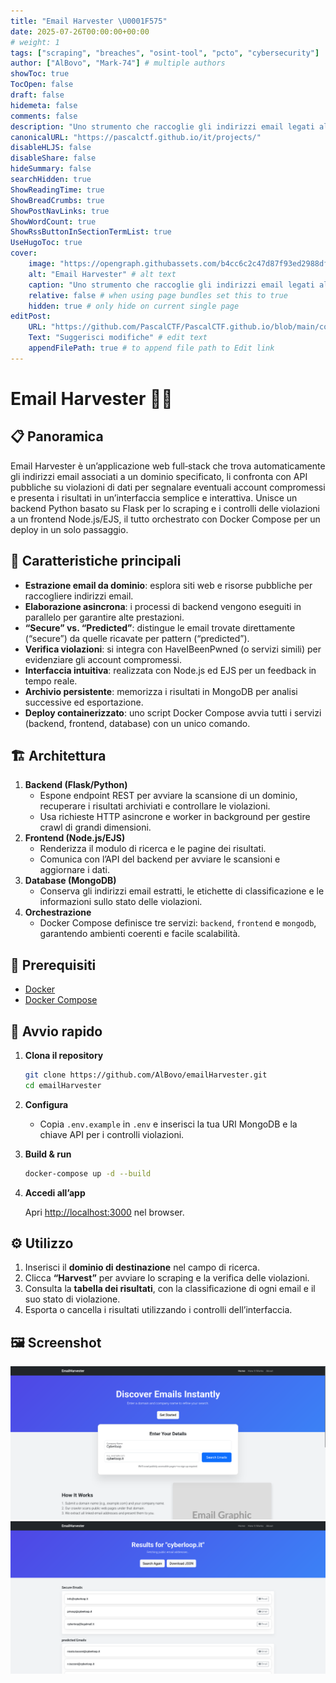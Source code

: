 ```yaml
---
title: "Email Harvester \U0001F575"
date: 2025-07-26T00:00:00+00:00
# weight: 1
tags: ["scraping", "breaches", "osint-tool", "pcto", "cybersecurity"]
author: ["AlBovo", "Mark-74"] # multiple authors
showToc: true
TocOpen: false
draft: false
hidemeta: false
comments: false
description: "Uno strumento che raccoglie gli indirizzi email legati al dominio di un’azienda e verifica se l’organizzazione ha subito violazioni di dati in passato."
canonicalURL: "https://pascalctf.github.io/it/projects/"
disableHLJS: false
disableShare: false
hideSummary: false
searchHidden: true
ShowReadingTime: true
ShowBreadCrumbs: true
ShowPostNavLinks: true
ShowWordCount: true
ShowRssButtonInSectionTermList: true
UseHugoToc: true
cover:
    image: "https://opengraph.githubassets.com/b4cc6c2c47d87f93ed2988df0d8eaac6470e433ded4c93b8d6dd0901de672e66/AlBovo/emailHarvester" # image path/url
    alt: "Email Harvester" # alt text
    caption: "Uno strumento che raccoglie gli indirizzi email legati al dominio di un’azienda e verifica se l’organizzazione ha subito violazioni di dati in passato." # display caption under cover
    relative: false # when using page bundles set this to true
    hidden: true # only hide on current single page
editPost:
    URL: "https://github.com/PascalCTF/PascalCTF.github.io/blob/main/content/it"
    Text: "Suggerisci modifiche" # edit text
    appendFilePath: true # to append file path to Edit link
---
```

# Email Harvester 🕵️‍♂️

## 📋 Panoramica
Email Harvester è un’applicazione web full‑stack che trova automaticamente gli indirizzi email associati a un dominio specificato, li confronta con API pubbliche su violazioni di dati per segnalare eventuali account compromessi e presenta i risultati in un’interfaccia semplice e interattiva. Unisce un backend Python basato su Flask per lo scraping e i controlli delle violazioni a un frontend Node.js/EJS, il tutto orchestrato con Docker Compose per un deploy in un solo passaggio.

## 🎯 Caratteristiche principali
- **Estrazione email da dominio**: esplora siti web e risorse pubbliche per raccogliere indirizzi email.  
- **Elaborazione asincrona**: i processi di backend vengono eseguiti in parallelo per garantire alte prestazioni.  
- **“Secure” vs. “Predicted”**: distingue le email trovate direttamente (“secure”) da quelle ricavate per pattern (“predicted”).  
- **Verifica violazioni**: si integra con HaveIBeenPwned (o servizi simili) per evidenziare gli account compromessi.  
- **Interfaccia intuitiva**: realizzata con Node.js ed EJS per un feedback in tempo reale.  
- **Archivio persistente**: memorizza i risultati in MongoDB per analisi successive ed esportazione.  
- **Deploy containerizzato**: uno script Docker Compose avvia tutti i servizi (backend, frontend, database) con un unico comando.

## 🏗️ Architettura
1. **Backend (Flask/Python)**  
    - Espone endpoint REST per avviare la scansione di un dominio, recuperare i risultati archiviati e controllare le violazioni.  
    - Usa richieste HTTP asincrone e worker in background per gestire crawl di grandi dimensioni.  
2. **Frontend (Node.js/EJS)**  
    - Renderizza il modulo di ricerca e le pagine dei risultati.  
    - Comunica con l’API del backend per avviare le scansioni e aggiornare i dati.  
3. **Database (MongoDB)**  
    - Conserva gli indirizzi email estratti, le etichette di classificazione e le informazioni sullo stato delle violazioni.  
4. **Orchestrazione**  
    - Docker Compose definisce tre servizi: `backend`, `frontend` e `mongodb`, garantendo ambienti coerenti e facile scalabilità.

## 🔧 Prerequisiti
- [Docker](https://docs.docker.com/)  
- [Docker Compose](https://docs.docker.com/compose/)

## 🚀 Avvio rapido
1. **Clona il repository**  
    ```bash
    git clone https://github.com/AlBovo/emailHarvester.git
    cd emailHarvester
    ```

2. **Configura**

    * Copia `.env.example` in `.env` e inserisci la tua URI MongoDB e la chiave API per i controlli violazioni.
3. **Build & run**

    ```bash
    docker-compose up -d --build
    ```
4. **Accedi all’app**
    
    Apri [http://localhost:3000](http://localhost:3000) nel browser.

## ⚙️ Utilizzo

1. Inserisci il **dominio di destinazione** nel campo di ricerca.
2. Clicca **“Harvest”** per avviare lo scraping e la verifica delle violazioni.
3. Consulta la **tabella dei risultati**, con la classificazione di ogni email e il suo stato di violazione.
4. Esporta o cancella i risultati utilizzando i controlli dell’interfaccia.

## 🖼️ Screenshot

![Home Page](/images/emailhomepage.png)
![Result Page](/images/emailresultpage.png)